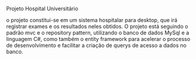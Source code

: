 Projeto Hospital Universitário

o projeto constitui-se em um sistema hospitalar para desktop, que irá registrar exames e os resultados neles obtidos. 
O projeto está seguindo o padrão mvc e o repository pattern, utilizando o banco de dados MySql e a linguagem C#, 
como também o entity framework para acelerar o processo de desenvolvimento e facilitar a criação de querys de acesso a dados no banco. 
